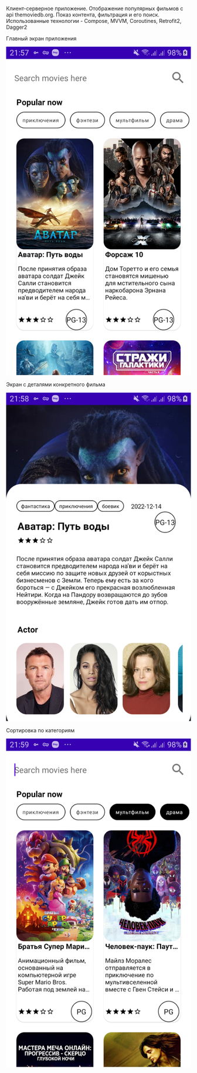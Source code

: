 Клиент-серверное приложение. 
Отображение популярных фильмов с api themoviedb.org.
Показ контента, фильтрация и его поиск.
Использованные технологии - Compose, MVVM, Coroutines, Retrofit2, Dagger2

Главный экран приложения


![Model](https://github.com/orlovae/MoviesCompose/blob/master/screenshot/Screenshot_20230606_215818.png)


Экран с деталями конкретного фильма

![Model](https://github.com/orlovae/MoviesCompose/blob/master/screenshot/Screenshot_20230606_215848.png)


Сортировка по категориям

![Model](https://github.com/orlovae/MoviesCompose/blob/master/screenshot/Screenshot_20230606_215935.png)
